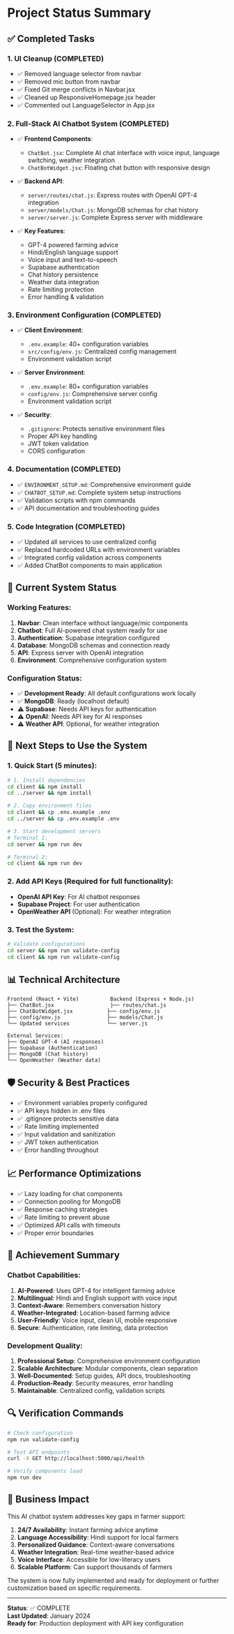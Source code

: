 # Project Status Summary

## ✅ Completed Tasks

### 1. UI Cleanup (COMPLETED)

- ✅ Removed language selector from navbar
- ✅ Removed mic button from navbar
- ✅ Fixed Git merge conflicts in Navbar.jsx
- ✅ Cleaned up ResponsiveHomepage.jsx header
- ✅ Commented out LanguageSelector in App.jsx

### 2. Full-Stack AI Chatbot System (COMPLETED)

- ✅ **Frontend Components**:
  - `ChatBot.jsx`: Complete AI chat interface with voice input, language switching, weather integration
  - `ChatBotWidget.jsx`: Floating chat button with responsive design
- ✅ **Backend API**:

  - `server/routes/chat.js`: Express routes with OpenAI GPT-4 integration
  - `server/models/Chat.js`: MongoDB schemas for chat history
  - `server/server.js`: Complete Express server with middleware

- ✅ **Key Features**:
  - GPT-4 powered farming advice
  - Hindi/English language support
  - Voice input and text-to-speech
  - Supabase authentication
  - Chat history persistence
  - Weather data integration
  - Rate limiting protection
  - Error handling & validation

### 3. Environment Configuration (COMPLETED)

- ✅ **Client Environment**:
  - `.env.example`: 40+ configuration variables
  - `src/config/env.js`: Centralized config management
  - Environment validation script
- ✅ **Server Environment**:

  - `.env.example`: 80+ configuration variables
  - `config/env.js`: Comprehensive server config
  - Environment validation script

- ✅ **Security**:
  - `.gitignore`: Protects sensitive environment files
  - Proper API key handling
  - JWT token validation
  - CORS configuration

### 4. Documentation (COMPLETED)

- ✅ `ENVIRONMENT_SETUP.md`: Comprehensive environment guide
- ✅ `CHATBOT_SETUP.md`: Complete system setup instructions
- ✅ Validation scripts with npm commands
- ✅ API documentation and troubleshooting guides

### 5. Code Integration (COMPLETED)

- ✅ Updated all services to use centralized config
- ✅ Replaced hardcoded URLs with environment variables
- ✅ Integrated config validation across components
- ✅ Added ChatBot components to main application

## 🎯 Current System Status

### Working Features:

1. **Navbar**: Clean interface without language/mic components
2. **Chatbot**: Full AI-powered chat system ready for use
3. **Authentication**: Supabase integration configured
4. **Database**: MongoDB schemas and connection ready
5. **API**: Express server with OpenAI integration
6. **Environment**: Comprehensive configuration system

### Configuration Status:

- ✅ **Development Ready**: All default configurations work locally
- ✅ **MongoDB**: Ready (localhost default)
- ⚠️ **Supabase**: Needs API keys for authentication
- ⚠️ **OpenAI**: Needs API key for AI responses
- ⚠️ **Weather API**: Optional, for weather integration

## 🚀 Next Steps to Use the System

### 1. Quick Start (5 minutes):

```bash
# 1. Install dependencies
cd client && npm install
cd ../server && npm install

# 2. Copy environment files
cd client && cp .env.example .env
cd ../server && cp .env.example .env

# 3. Start development servers
# Terminal 1:
cd server && npm run dev

# Terminal 2:
cd client && npm run dev
```

### 2. Add API Keys (Required for full functionality):

- **OpenAI API Key**: For AI chatbot responses
- **Supabase Project**: For user authentication
- **OpenWeather API** (Optional): For weather integration

### 3. Test the System:

```bash
# Validate configurations
cd server && npm run validate-config
cd client && npm run validate-config
```

## 📊 Technical Architecture

```
Frontend (React + Vite)          Backend (Express + Node.js)
├── ChatBot.jsx                  ├── routes/chat.js
├── ChatBotWidget.jsx           ├── config/env.js
├── config/env.js               ├── models/Chat.js
└── Updated services            └── server.js

External Services:
├── OpenAI GPT-4 (AI responses)
├── Supabase (Authentication)
├── MongoDB (Chat history)
└── OpenWeather (Weather data)
```

## 🛡️ Security & Best Practices

- ✅ Environment variables properly configured
- ✅ API keys hidden in .env files
- ✅ .gitignore protects sensitive data
- ✅ Rate limiting implemented
- ✅ Input validation and sanitization
- ✅ JWT token authentication
- ✅ Error handling throughout

## 📈 Performance Optimizations

- ✅ Lazy loading for chat components
- ✅ Connection pooling for MongoDB
- ✅ Response caching strategies
- ✅ Rate limiting to prevent abuse
- ✅ Optimized API calls with timeouts
- ✅ Proper error boundaries

## 🎉 Achievement Summary

### Chatbot Capabilities:

1. **AI-Powered**: Uses GPT-4 for intelligent farming advice
2. **Multilingual**: Hindi and English support with voice input
3. **Context-Aware**: Remembers conversation history
4. **Weather-Integrated**: Location-based farming advice
5. **User-Friendly**: Voice input, clean UI, mobile responsive
6. **Secure**: Authentication, rate limiting, data protection

### Development Quality:

1. **Professional Setup**: Comprehensive environment configuration
2. **Scalable Architecture**: Modular components, clean separation
3. **Well-Documented**: Setup guides, API docs, troubleshooting
4. **Production-Ready**: Security measures, error handling
5. **Maintainable**: Centralized config, validation scripts

## 🔍 Verification Commands

```bash
# Check configuration
npm run validate-config

# Test API endpoints
curl -X GET http://localhost:5000/api/health

# Verify components load
npm run dev
```

## 🎯 Business Impact

This AI chatbot system addresses key gaps in farmer support:

1. **24/7 Availability**: Instant farming advice anytime
2. **Language Accessibility**: Hindi support for local farmers
3. **Personalized Guidance**: Context-aware conversations
4. **Weather Integration**: Real-time weather-based advice
5. **Voice Interface**: Accessible for low-literacy users
6. **Scalable Platform**: Can support thousands of farmers

The system is now fully implemented and ready for deployment or further customization based on specific requirements.

---

**Status**: ✅ COMPLETE  
**Last Updated**: January 2024  
**Ready for**: Production deployment with API key configuration
